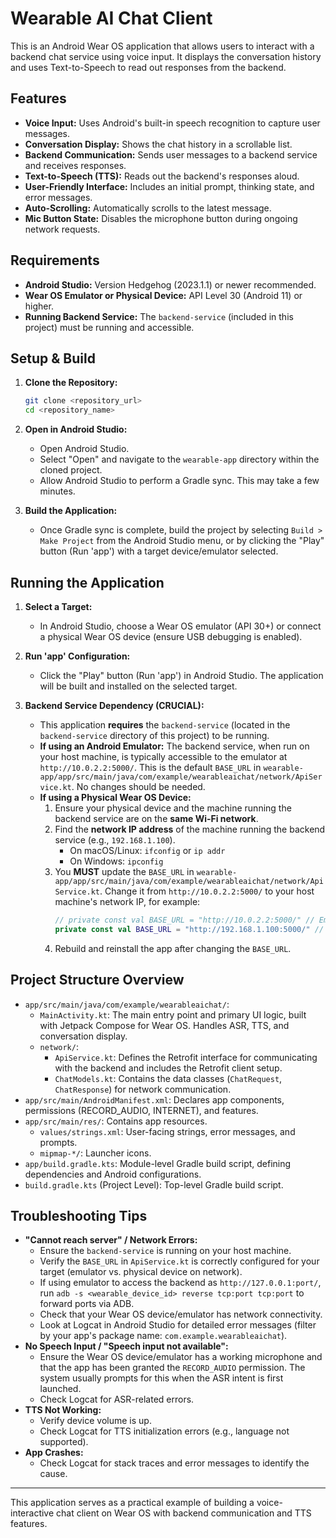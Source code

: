 # Wearable AI Chat Client

This is an Android Wear OS application that allows users to interact with a backend chat service using voice input. It displays the conversation history and uses Text-to-Speech to read out responses from the backend.

## Features

*   **Voice Input:** Uses Android's built-in speech recognition to capture user messages.
*   **Conversation Display:** Shows the chat history in a scrollable list.
*   **Backend Communication:** Sends user messages to a backend service and receives responses.
*   **Text-to-Speech (TTS):** Reads out the backend's responses aloud.
*   **User-Friendly Interface:** Includes an initial prompt, thinking state, and error messages.
*   **Auto-Scrolling:** Automatically scrolls to the latest message.
*   **Mic Button State:** Disables the microphone button during ongoing network requests.

## Requirements

*   **Android Studio:** Version Hedgehog (2023.1.1) or newer recommended.
*   **Wear OS Emulator or Physical Device:** API Level 30 (Android 11) or higher.
*   **Running Backend Service:** The `backend-service` (included in this project) must be running and accessible.

## Setup & Build

1.  **Clone the Repository:**
    ```bash
    git clone <repository_url>
    cd <repository_name>
    ```

2.  **Open in Android Studio:**
    *   Open Android Studio.
    *   Select "Open" and navigate to the `wearable-app` directory within the cloned project.
    *   Allow Android Studio to perform a Gradle sync. This may take a few minutes.

3.  **Build the Application:**
    *   Once Gradle sync is complete, build the project by selecting `Build > Make Project` from the Android Studio menu, or by clicking the "Play" button (Run 'app') with a target device/emulator selected.

## Running the Application

1.  **Select a Target:**
    *   In Android Studio, choose a Wear OS emulator (API 30+) or connect a physical Wear OS device (ensure USB debugging is enabled).

2.  **Run 'app' Configuration:**
    *   Click the "Play" button (Run 'app') in Android Studio. The application will be built and installed on the selected target.

3.  **Backend Service Dependency (CRUCIAL):**
    *   This application **requires** the `backend-service` (located in the `backend-service` directory of this project) to be running.
    *   **If using an Android Emulator:** The backend service, when run on your host machine, is typically accessible to the emulator at `http://10.0.2.2:5000/`. This is the default `BASE_URL` in `wearable-app/app/src/main/java/com/example/wearableaichat/network/ApiService.kt`. No changes should be needed.
    *   **If using a Physical Wear OS Device:**
        1.  Ensure your physical device and the machine running the backend service are on the **same Wi-Fi network**.
        2.  Find the **network IP address** of the machine running the backend service (e.g., `192.168.1.100`).
            *   On macOS/Linux: `ifconfig` or `ip addr`
            *   On Windows: `ipconfig`
        3.  You **MUST** update the `BASE_URL` in `wearable-app/app/src/main/java/com/example/wearableaichat/network/ApiService.kt`. Change it from `http://10.0.2.2:5000/` to your host machine's network IP, for example:
            ```kotlin
            // private const val BASE_URL = "http://10.0.2.2:5000/" // Emulator
            private const val BASE_URL = "http://192.168.1.100:5000/" // Replace with your actual IP
            ```
        4.  Rebuild and reinstall the app after changing the `BASE_URL`.

## Project Structure Overview

*   `app/src/main/java/com/example/wearableaichat/`:
    *   `MainActivity.kt`: The main entry point and primary UI logic, built with Jetpack Compose for Wear OS. Handles ASR, TTS, and conversation display.
    *   `network/`:
        *   `ApiService.kt`: Defines the Retrofit interface for communicating with the backend and includes the Retrofit client setup.
        *   `ChatModels.kt`: Contains the data classes (`ChatRequest`, `ChatResponse`) for network communication.
*   `app/src/main/AndroidManifest.xml`: Declares app components, permissions (RECORD_AUDIO, INTERNET), and features.
*   `app/src/main/res/`: Contains app resources.
    *   `values/strings.xml`: User-facing strings, error messages, and prompts.
    *   `mipmap-*/`: Launcher icons.
*   `app/build.gradle.kts`: Module-level Gradle build script, defining dependencies and Android configurations.
*   `build.gradle.kts` (Project Level): Top-level Gradle build script.

## Troubleshooting Tips

*   **"Cannot reach server" / Network Errors:**
    *   Ensure the `backend-service` is running on your host machine.
    *   Verify the `BASE_URL` in `ApiService.kt` is correctly configured for your target (emulator vs. physical device on network).
    *   If using emulator to access the backend as `http://127.0.0.1:port/`, run `adb -s <wearable_device_id> reverse tcp:port tcp:port` to forward ports via ADB.
    *   Check that your Wear OS device/emulator has network connectivity.
    *   Look at Logcat in Android Studio for detailed error messages (filter by your app's package name: `com.example.wearableaichat`).
*   **No Speech Input / "Speech input not available":**
    *   Ensure the Wear OS device/emulator has a working microphone and that the app has been granted the `RECORD_AUDIO` permission. The system usually prompts for this when the ASR intent is first launched.
    *   Check Logcat for ASR-related errors.
*   **TTS Not Working:**
    *   Verify device volume is up.
    *   Check Logcat for TTS initialization errors (e.g., language not supported).
*   **App Crashes:**
    *   Check Logcat for stack traces and error messages to identify the cause.

---

This application serves as a practical example of building a voice-interactive chat client on Wear OS with backend communication and TTS features.
